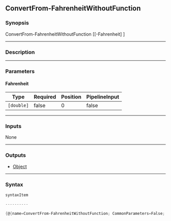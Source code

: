 ConvertFrom-FahrenheitWithoutFunction
-------------------------------------

### Synopsis

ConvertFrom-FahrenheitWithoutFunction [[-Fahrenheit] <double>]

---

### Description

---

### Parameters
#### **Fahrenheit**

|Type      |Required|Position|PipelineInput|
|----------|--------|--------|-------------|
|`[double]`|false   |0       |false        |

---

### Inputs
None

---

### Outputs
* [Object](https://learn.microsoft.com/en-us/dotnet/api/System.Object)

---

### Syntax
```PowerShell
syntaxItem
```
```PowerShell
----------
```
```PowerShell
{@{name=ConvertFrom-FahrenheitWithoutFunction; CommonParameters=False; parameter=System.Object[]}}
```
